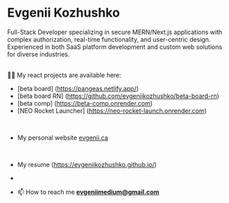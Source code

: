 <h1>Evgenii Kozhushko</h1>
<p>Full-Stack Developer specializing in secure MERN/Next.js applications with complex authorization,
real-time functionality, and user-centric design. Experienced in both SaaS platform development
and custom web solutions for diverse industries.</p>

<br>
👨‍💻 My react projects are available here:

- [beta board] (https://pangeas.netlify.app/)
- [beta board RN] (https://github.com/evgeniikozhushko/beta-board-rn)
- [beta comp] (https://beta-comp.onrender.com)
- [NEO Rocket Launcher] (https://neo-rocket-launch.onrender.com)
<br>

- My personal website [evgenii.ca](https://evgenii-ca.onrender.com/)
<br>

- My resume (https://evgeniikozhushko.github.io/)
- <br>

- 📫 How to reach me **evgeniimedium@gmail.com**

